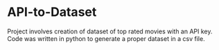 # API-to-Dataset
Project involves creation of dataset of top rated movies with an API key. Code was written in python to generate a proper dataset in a csv file.
